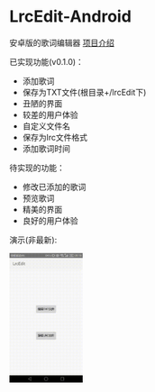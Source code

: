 # LrcEdit-Android
安卓版的歌词编辑器
[项目介绍](https://www.licz.site/2018/04/04/%E9%A1%B9%E7%9B%AE%E4%BB%8B%E7%BB%8D/)

已实现功能(v0.1.0)：
* 添加歌词
* 保存为TXT文件(根目录+/lrcEdit下)
* 丑陋的界面
* 较差的用户体验
* 自定义文件名
* 保存为lrc文件格式
* 添加歌词时间

待实现的功能：
* 修改已添加的歌词
* 预览歌词
* 精美的界面
* 良好的用户体验

演示(非最新):

<img src="demo.gif" style="zoom:30%" />
